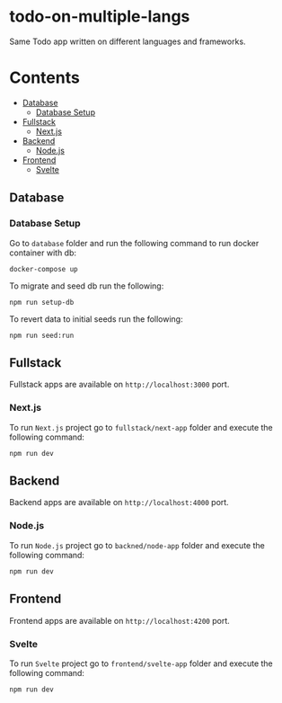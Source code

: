 # todo-on-multiple-langs

Same Todo app written on different languages and frameworks.

# Contents

- [Database](#database)
    - [Database Setup](#database-setup)
- [Fullstack](#fullstack)
    - [Next.js](#nextjs)
- [Backend](#backend)
    - [Node.js](#nodejs)
- [Frontend](#frontend)
    - [Svelte](#svelte)

## Database

### Database Setup

Go to `database` folder and run the following command to run docker container with db:

```
docker-compose up
```

To migrate and seed db run the following:

```
npm run setup-db
```

To revert data to initial seeds run the following:

```
npm run seed:run
```

## Fullstack

Fullstack apps are available on `http://localhost:3000` port.

### Next.js

To run `Next.js` project go to `fullstack/next-app` folder and execute the following command:

```
npm run dev
```

## Backend

Backend apps are available on `http://localhost:4000` port.

### Node.js

To run `Node.js` project go to `backned/node-app` folder and execute the following command:

```
npm run dev
```

## Frontend

Frontend apps are available on `http://localhost:4200` port.

### Svelte

To run `Svelte` project go to `frontend/svelte-app` folder and execute the following command:

```
npm run dev
```



